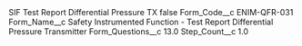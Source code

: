 <?xml version="1.0" encoding="UTF-8"?>
<CustomMetadata xmlns="http://soap.sforce.com/2006/04/metadata" xmlns:xsi="http://www.w3.org/2001/XMLSchema-instance" xmlns:xsd="http://www.w3.org/2001/XMLSchema">
    <label>SIF Test Report Differential Pressure TX</label>
    <protected>false</protected>
    <values>
        <field>Form_Code__c</field>
        <value xsi:type="xsd:string">ENIM-QFR-031</value>
    </values>
    <values>
        <field>Form_Name__c</field>
        <value xsi:type="xsd:string">Safety Instrumented Function - Test Report Differential Pressure Transmitter</value>
    </values>
    <values>
        <field>Form_Questions__c</field>
        <value xsi:type="xsd:double">13.0</value>
    </values>
    <values>
        <field>Step_Count__c</field>
        <value xsi:type="xsd:double">1.0</value>
    </values>
</CustomMetadata>
